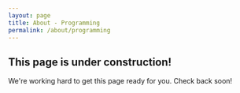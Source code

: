 ```yaml
---
layout: page
title: About - Programming
permalink: /about/programming
---
```


## This page is under construction!

We're working hard to get this page ready for you. Check back soon!